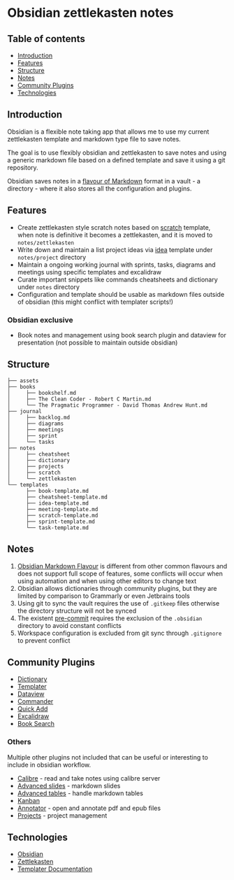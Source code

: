 # Obsidian zettlekasten notes

## Table of contents

* [Introduction](#introduction)
* [Features](#features)
* [Structure](#structure)
* [Notes](#notes)
* [Community Plugins](#community-plugins)
* [Technologies](#technologies)

## Introduction

Obsidian is a flexible note taking app that allows me to use my current zettlekasten template and markdown type file to
save notes.

The goal is to use flexibly obsidian and zettlekasten to save notes and using a generic markdown file based on a defined
template and save it using a git repository.

Obsidian saves notes in
a [flavour of Markdown](https://help.obsidian.md/Editing+and+formatting/Obsidian+Flavored+Markdown) format in a vault -
a directory - where it also stores all the configuration and plugins.

## Features

* Create zettlekasten style scratch notes based on [scratch](/templates/scratch-template.md) template, when note is
  definitive it becomes a zettlekasten, and it is moved to `notes/zettlekasten`
* Write down and maintain a list project ideas via [idea](/templates/idea-template.md) template under `notes/project`
  directory
* Maintain a ongoing working journal with sprints, tasks, diagrams and meetings using specific templates and excalidraw
* Curate important snippets like commands cheatsheets and dictionary under `notes` directory
* Configuration and template should be usable as markdown files outside of obsidian (this might conflict with templater
  scripts!)

### Obsidian exclusive

* Book notes and management using book search plugin and dataview for presentation (not possible to maintain outside
  obsidian)

## Structure

```
├── assets
├── books
│     ├── bookshelf.md
│     ├── The Clean Coder - Robert C Martin.md
│     └── The Pragmatic Programmer - David Thomas Andrew Hunt.md
├── journal
│     ├── backlog.md
│     ├── diagrams
│     ├── meetings
│     ├── sprint
│     └── tasks
├── notes
│     ├── cheatsheet
│     ├── dictionary
│     ├── projects
│     ├── scratch
│     └── zettlekasten
└── templates
      ├── book-template.md
      ├── cheatsheet-template.md
      ├── idea-template.md
      ├── meeting-template.md
      ├── scratch-template.md
      ├── sprint-template.md
      └── task-template.md
```

## Notes

1. [Obsidian Markdown Flavour](https://help.obsidian.md/Editing+and+formatting/Obsidian+Flavored+Markdown) is different
   from other common flavours and does not support full scope of features, some conflicts will occur when using
   automation and when using other editors to change text
2. Obsidian allows dictionaries through community plugins, but they are limited by comparison to Grammarly or even
   Jetbrains tools
3. Using git to sync the vault requires the use of `.gitkeep` files otherwise the directory structure will not be synced
4. The existent [pre-commit](/.pre-commit-config.yaml) requires the exclusion of the `.obsidian` directory to avoid
   constant conflicts
5. Workspace configuration is excluded from git sync through `.gitignore` to prevent conflict

## Community Plugins

* [Dictionary](https://github.com/phibr0/obsidian-dictionary)
* [Templater](https://github.com/SilentVoid13/Templater)
* [Dataview](https://github.com/blacksmithgu/obsidian-dataview)
* [Commander](https://github.com/phibr0/obsidian-commander)
* [Quick Add](https://github.com/chhoumann/quickadd)
* [Excalidraw](https://github.com/zsviczian/obsidian-excalidraw-plugin)
* [Book Search](https://github.com/anpigon/obsidian-book-search-plugin)

### Others

Multiple other plugins not included that can be useful or interesting to include in obsidian workflow.

* [Calibre](https://github.com/caronchen/obsidian-calibre-plugin) - read and take notes using calibre server
* [Advanced slides](https://github.com/MSzturc/obsidian-advanced-slides) - markdown slides
* [Advanced tables](https://github.com/tgrosinger/advanced-tables-obsidian) - handle markdown tables
* [Kanban](https://github.com/mgmeyers/obsidian-kanban)
* [Annotator](https://github.com/elias-sundqvist/obsidian-annotator) - open and annotate pdf and epub files
* [Projects](https://github.com/marcusolsson/obsidian-projects) - project management

## Technologies

* [Obsidian](https://obsidian.md/)
* [Zettlekasten](https://zenkit.com/en/blog/a-beginners-guide-to-the-zettelkasten-method/)
* [Templater Documentation](https://silentvoid13.github.io/Templater/)

